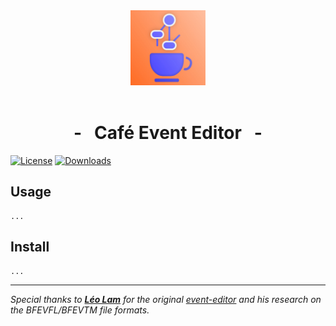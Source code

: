 <div align="center">
  <img src="https://github.com/ArchLeaders/CafeEventEditor/blob/main/Icon.jpg" width="120vh">
  <br>
  <br>
  <h1>- &nbsp; Café Event Editor &nbsp; -</h1>
</div>

[![License](https://img.shields.io/badge/License-MIT-blue.svg?color=663f9e&style=for-the-badge)](https://github.com/ArchLeaders/CafeEventEditor/blob/master/License.md) [![Downloads](https://img.shields.io/github/v/tag/ArchLeaders/CafeEventEditor?label=Release&logo=GitHub&color=b33126&style=for-the-badge)](https://github.com/ArchLeaders/CafeEventEditor/releases)

## Usage

```
...
```

## Install

```
...
```

---

*Special thanks to **[Léo Lam](https://github.com/leoetlino)** for the original [event-editor](https://github.com/zeldamods/event-editor) and his research on the BFEVFL/BFEVTM file formats.*